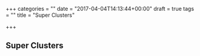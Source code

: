 +++
categories = ""
date = "2017-04-04T14:13:44+00:00"
draft = true
tags = ""
title = "Super Clusters"

+++


## Super Clusters
